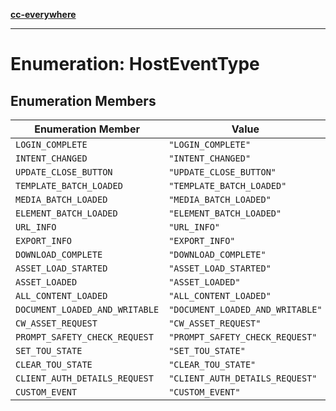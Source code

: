 [**cc-everywhere**](../../../../../index.md)

***

# Enumeration: HostEventType

## Enumeration Members

| Enumeration Member | Value |
| ------ | ------ |
| <a id="login_complete"></a> `LOGIN_COMPLETE` | `"LOGIN_COMPLETE"` |
| <a id="intent_changed"></a> `INTENT_CHANGED` | `"INTENT_CHANGED"` |
| <a id="update_close_button"></a> `UPDATE_CLOSE_BUTTON` | `"UPDATE_CLOSE_BUTTON"` |
| <a id="template_batch_loaded"></a> `TEMPLATE_BATCH_LOADED` | `"TEMPLATE_BATCH_LOADED"` |
| <a id="media_batch_loaded"></a> `MEDIA_BATCH_LOADED` | `"MEDIA_BATCH_LOADED"` |
| <a id="element_batch_loaded"></a> `ELEMENT_BATCH_LOADED` | `"ELEMENT_BATCH_LOADED"` |
| <a id="url_info"></a> `URL_INFO` | `"URL_INFO"` |
| <a id="export_info"></a> `EXPORT_INFO` | `"EXPORT_INFO"` |
| <a id="download_complete"></a> `DOWNLOAD_COMPLETE` | `"DOWNLOAD_COMPLETE"` |
| <a id="asset_load_started"></a> `ASSET_LOAD_STARTED` | `"ASSET_LOAD_STARTED"` |
| <a id="asset_loaded"></a> `ASSET_LOADED` | `"ASSET_LOADED"` |
| <a id="all_content_loaded"></a> `ALL_CONTENT_LOADED` | `"ALL_CONTENT_LOADED"` |
| <a id="document_loaded_and_writable"></a> `DOCUMENT_LOADED_AND_WRITABLE` | `"DOCUMENT_LOADED_AND_WRITABLE"` |
| <a id="cw_asset_request"></a> `CW_ASSET_REQUEST` | `"CW_ASSET_REQUEST"` |
| <a id="prompt_safety_check_request"></a> `PROMPT_SAFETY_CHECK_REQUEST` | `"PROMPT_SAFETY_CHECK_REQUEST"` |
| <a id="set_tou_state"></a> `SET_TOU_STATE` | `"SET_TOU_STATE"` |
| <a id="clear_tou_state"></a> `CLEAR_TOU_STATE` | `"CLEAR_TOU_STATE"` |
| <a id="client_auth_details_request"></a> `CLIENT_AUTH_DETAILS_REQUEST` | `"CLIENT_AUTH_DETAILS_REQUEST"` |
| <a id="custom_event"></a> `CUSTOM_EVENT` | `"CUSTOM_EVENT"` |
